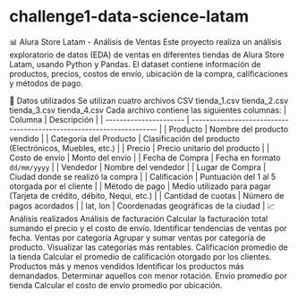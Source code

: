 # challenge1-data-science-latam
📊 Alura Store Latam - Análisis de Ventas
Este proyecto realiza un análisis exploratorio de datos (EDA) de ventas en diferentes tiendas de Alura Store Latam, usando Python y Pandas.
El dataset contiene información de productos, precios, costos de envío, ubicación de la compra, calificaciones y métodos de pago.

📂 Datos utilizados
Se utilizan cuatro archivos CSV
tienda_1.csv
tienda_2.csv
tienda_3.csv
tienda_4.csv
Cada archivo contiene las siguientes columnas:
| Columna                | Descripción                                                          |
| ---------------------- | -------------------------------------------------------------------- |
| Producto               | Nombre del producto vendido                                          |
| Categoría del Producto | Clasificación del producto (Electrónicos, Muebles, etc.)             |
| Precio                 | Precio unitario del producto                                         |
| Costo de envío         | Monto del envío                                                      |
| Fecha de Compra        | Fecha en formato `dd/mm/yyyy`                                        |
| Vendedor               | Nombre del vendedor                                                  |
| Lugar de Compra        | Ciudad donde se realizó la compra                                    |
| Calificación           | Puntuación del 1 al 5 otorgada por el cliente                        |
| Método de pago         | Medio utilizado para pagar (Tarjeta de crédito, débito, Nequi, etc.) |
| Cantidad de cuotas     | Número de pagos acordados                                            |
| lat, lon               | Coordenadas geográficas de la ciudad                                 |
📈 Análisis realizados
Análisis de facturación
Calcular la facturación total sumando el precio y el costo de envío.
Identificar tendencias de ventas por fecha.
Ventas por categoría
Agrupar y sumar ventas por categoría de producto.
Visualizar las categorías más rentables.
Calificación promedio de la tienda
Calcular el promedio de calificación otorgado por los clientes.
Productos más y menos vendidos
Identificar los productos más demandados.
Determinar aquellos con menor rotación.
Envío promedio por tienda
Calcular el costo de envío promedio por ubicación.
